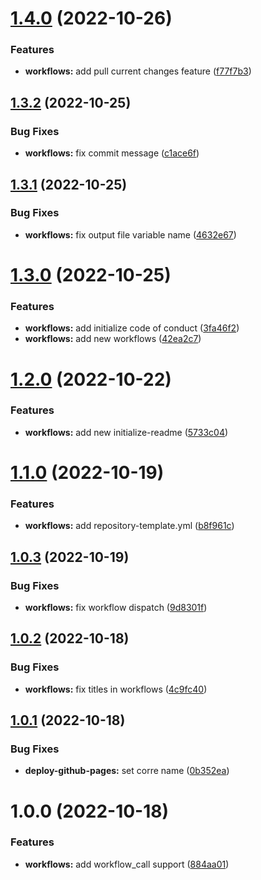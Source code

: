 # [1.4.0](https://github.com/attilasomogyi/github-actions-workflows/compare/v1.3.2...v1.4.0) (2022-10-26)


### Features

* **workflows:** add pull current changes feature ([f77f7b3](https://github.com/attilasomogyi/github-actions-workflows/commit/f77f7b3f0a86aa8816b1c99e36b4f391b035d1c9))

## [1.3.2](https://github.com/attilasomogyi/github-actions-workflows/compare/v1.3.1...v1.3.2) (2022-10-25)


### Bug Fixes

* **workflows:** fix commit message ([c1ace6f](https://github.com/attilasomogyi/github-actions-workflows/commit/c1ace6ff5c7103746734c81df16e930691625638))

## [1.3.1](https://github.com/attilasomogyi/github-actions-workflows/compare/v1.3.0...v1.3.1) (2022-10-25)


### Bug Fixes

* **workflows:** fix output file variable name ([4632e67](https://github.com/attilasomogyi/github-actions-workflows/commit/4632e6782a9bdb4d705e49afa4150420220a2c7d))

# [1.3.0](https://github.com/attilasomogyi/github-actions-workflows/compare/v1.2.0...v1.3.0) (2022-10-25)


### Features

* **workflows:** add initialize code of conduct ([3fa46f2](https://github.com/attilasomogyi/github-actions-workflows/commit/3fa46f21cbd60ea62e77ba823d00a2c27eaa4b54))
* **workflows:** add new workflows ([42ea2c7](https://github.com/attilasomogyi/github-actions-workflows/commit/42ea2c7f1b51b192c90a586367d8a53cc2c17407))

# [1.2.0](https://github.com/attilasomogyi/github-actions-workflows/compare/v1.1.0...v1.2.0) (2022-10-22)


### Features

* **workflows:** add new initialize-readme ([5733c04](https://github.com/attilasomogyi/github-actions-workflows/commit/5733c04be199963d8192aec8a1821c83ed3898b6))

# [1.1.0](https://github.com/attilasomogyi/github-actions-workflows/compare/v1.0.3...v1.1.0) (2022-10-19)


### Features

* **workflows:** add repository-template.yml ([b8f961c](https://github.com/attilasomogyi/github-actions-workflows/commit/b8f961cf945e7688ab66e0dd5683ba05836e266e))

## [1.0.3](https://github.com/attilasomogyi/github-actions-workflows/compare/v1.0.2...v1.0.3) (2022-10-19)


### Bug Fixes

* **workflows:** fix workflow dispatch ([9d8301f](https://github.com/attilasomogyi/github-actions-workflows/commit/9d8301f8796d9da67539e1010efc1d841091a052))

## [1.0.2](https://github.com/attilasomogyi/github-actions-workflows/compare/v1.0.1...v1.0.2) (2022-10-18)


### Bug Fixes

* **workflows:** fix titles in workflows ([4c9fc40](https://github.com/attilasomogyi/github-actions-workflows/commit/4c9fc40d0883a08f31984556ea9c8aea2ac1cea1))

## [1.0.1](https://github.com/attilasomogyi/github-actions-workflows/compare/v1.0.0...v1.0.1) (2022-10-18)


### Bug Fixes

* **deploy-github-pages:** set corre name ([0b352ea](https://github.com/attilasomogyi/github-actions-workflows/commit/0b352ea2115478dad3a3d63b178770ca2596ef06))

# 1.0.0 (2022-10-18)


### Features

* **workflows:** add workflow_call support ([884aa01](https://github.com/attilasomogyi/github-actions-workflows/commit/884aa015ecdf7ec559178875157ec3f17254911f))
